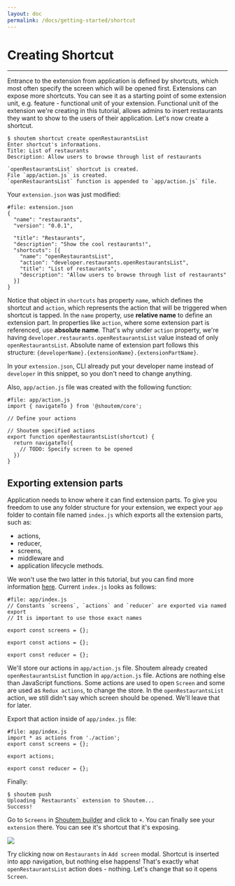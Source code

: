 ```yaml
---
layout: doc
permalink: /docs/getting-started/shortcut
---
```


# Creating Shortcut
<hr />

Entrance to the extension from application is defined by shortcuts, which most often specify the screen which will be opened first. Extensions can expose more shortcuts. You can see it as a starting point of some extension unit, e.g. feature - functional unit of your extension. Functional unit of the extension we're creating in this tutorial, allows admins to insert restaurants they want to show to the users of their application. Let's now create a shortcut.

```ShellSession
$ shoutem shortcut create openRestaurantsList
Enter shortcut's informations.
Title: List of restaurants
Description: Allow users to browse through list of restaurants

`openRestaurantsList` shortcut is created.
File `app/action.js` is created.
`openRestaurantsList` function is appended to `app/action.js` file.
```

Your `extension.json` was just modified:

```json{6-12}
#file: extension.json
{
  "name": "restaurants",
  "version": "0.0.1",

  "title": "Restaurants",
  "description": "Show the cool restaurants!",
  "shortcuts": [{
    "name": "openRestaurantsList",
    "action": "developer.restaurants.openRestaurantsList",
    "title": "List of restaurants",
    "description": "Allow users to browse through list of restaurants"
  }]
}
```

Notice that object in `shortcuts` has property `name`, which defines the shortcut and `action`, which represents the action that will be triggered when shortcut is tapped. In the `name` property, use **relative name** to define an extension part. In properties like `action`, where some extension part is referenced, use **absolute name**. That's why under `action` property, we're having `developer.restaurants.openRestaurantsList` value instead of only `openRestaurantsList`. Absolute name of extension part follows this structure: `{developerName}.{extensionName}.{extensionPartName}`.

In your `extension.json`, CLI already put your developer name instead of `developer` in this snippet, so you don't need to change anything.

Also, `app/action.js` file was created with the following function:

```javascript{1-10}
#file: app/action.js
import { navigateTo } from '@shoutem/core';

// Define your actions

// Shoutem specified actions
export function openRestaurantsList(shortcut) {
  return navigateTo({
    // TODO: Specify screen to be opened
  })
}
```

## Exporting extension parts

Application needs to know where it can find extension parts. To give you freedom to use any folder structure for your extension, we expect your `app` folder to contain file named `index.js` which exports all the extension parts, such as:

- actions,
- reducer,
- screens,
- middleware and
- application lifecycle methods.

We won't use the two latter in this tutorial, but you can find more information [here](/docs/coming-soon). Current `index.js` looks as follows:

```JSX
#file: app/index.js
// Constants `screens`, `actions` and `reducer` are exported via named export
// It is important to use those exact names

export const screens = {};

export const actions = {};

export const reducer = {};
```

We'll store our actions in `app/action.js` file. Shoutem already created `openRestaurantsList` function in `app/action.js` file. Actions are nothing else than JavaScript functions. Some actions are used to open `Screen` and some are used as `Redux actions`, to change the store. In the `openRestaurantsList` action, we still didn't say which screen should be opened. We'll leave that for later.

Export that action inside of `app/index.js` file:

```javascript{1,4}
#file: app/index.js
import * as actions from './action';
export const screens = {};

export actions;

export const reducer = {};
```

Finally:

```ShellSession
$ shoutem push
Uploading `Restaurants` extension to Shoutem...
Success!
```

Go to `Screens` in [Shoutem builder](/docs/coming-soon) and click to `+`. You can finally see your `extension` there. You can see it's shortcut that it's exposing.

<p class="image">
<img src='{{ site.baseurl }}/img/getting-started/add-modal-shortcut.png'/>
</p>

Try clicking now on `Restaurants` in `Add screen` modal. Shortcut is inserted into app navigation, but nothing else happens! That's exactly what `openRestaurantsList` action does - nothing. Let's change that so it opens `Screen`.
